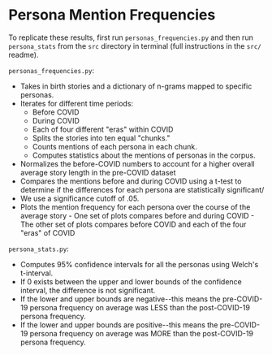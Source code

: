 # Persona Mention Frequencies
To replicate these results, first run `personas_frequencies.py` and then run `persona_stats` from the `src` directory in terminal (full instructions in the `src/` readme).

`personas_frequencies.py`:
  - Takes in birth stories and a dictionary of n-grams mapped to specific personas. 
  - Iterates for different time periods:
      -  Before COVID
      -  During COVID
      -  Each of four different "eras" within COVID
    -  Splits the stories into ten equal "chunks."
    -  Counts mentions of each persona in each chunk.
    -  Computes statistics about the mentions of personas in the corpus. 
  -  Normalizes the before-COVID numbers to account for a higher overall average story length in the pre-COVID dataset
  -  Compares the mentions before and during COVID using a t-test to determine if the differences for each persona are statistically significant/
  -  We use a significance cutoff of .05.
  -  Plots the mention frequency for each persona over the course of the average story
    -  One set of plots compares before and during COVID
    -  The other set of plots compares before COVID and each of the four "eras" of COVID
 
`persona_stats.py`:
- Computes 95% confidence intervals for all the personas using Welch's t-interval.
- If 0 exists between the upper and lower bounds of the confidence interval, the difference is not significant.  
- If the lower and upper bounds are negative--this means the pre-COVID-19 persona frequency on average was LESS than the post-COVID-19 persona frequency.
- If the lower and upper bounds are positive--this means the pre-COVID-19 persona frequency on average was MORE than the post-COVID-19 persona frequency. 
